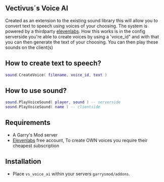 
## Vectivus´s Voice AI
Created as an extension to the existing sound library this will allow you to convert text to speech using voices of your choosing. The system is powered by a thirdparty [elevenlabs](https://elevenlabs.io). How this works is in the config serverside you're able to create voices by using a 'voice_id" and with that you can then generate the text of your choosing. You can then play these sounds on the client(s)

## How to create text to speech?
```lua
sound.CreateVoice( filename, voice_id, text )
```

## How to use sound?
```lua
sound.PlayVoiceSound( player, sound ) -- serverside
sound.PlayVoiceSound( name ) -- clientside
```

## Requirements
- A Garry's Mod server
- [Elevenlabs](https://elevenlabs.io) free account, To create OWN voices you require their cheapest subscription

## Installation
- Place `vs_voice_ai` within your servers `garrysmod/addons`.
  

